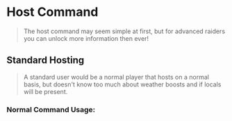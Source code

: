 # Host Command
>The host command may seem simple at first, but for advanced raiders you can unlock more information then ever!

## Standard Hosting
>A standard user would be a normal player that hosts on a normal basis, but doesn't know too much about weather boosts and if locals will be present.

### Normal Command Usage:
